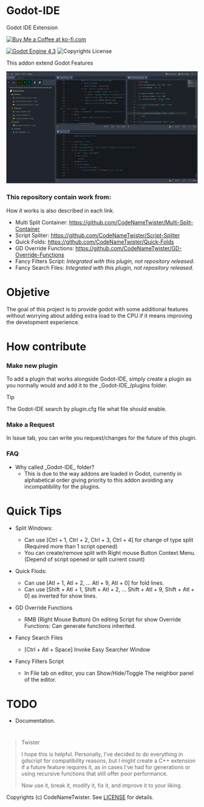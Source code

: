 # Godot-IDE
Godot IDE Extension

<a href='https://ko-fi.com/S6S11CPSR5' target='_blank'><img height='36' style='border:0px;height:36px;' src='https://storage.ko-fi.com/cdn/kofi4.png?v=6' border='0' alt='Buy Me a Coffee at ko-fi.com' /></a>

[![Godot Engine 4.3](https://img.shields.io/badge/Godot_Engine-4.x-blue)](https://godotengine.org/) ![Copyrights License](https://img.shields.io/badge/License-MIT-blue)

This addon extend Godot Features

![Preview](images/preview0.png)

### This repository contain work from:
How it works is also described in each link.

* Multi Split Container:
  https://github.com/CodeNameTwister/Multi-Split-Container
* Script Spliter:
  https://github.com/CodeNameTwister/Script-Spliter
* Quick Folds:
  https://github.com/CodeNameTwister/Quick-Folds
* GD Override Functions:
  https://github.com/CodeNameTwister/GD-Override-Functions
* Fancy Filters Script:
  *Integrated with this plugin, not repository released.*
* Fancy Search Files:
  *Integrated with this plugin, not repository released.*

# Objetive
The goal of this project is to provide godot with some additional features without worrying about adding extra load to the CPU if it means improving the development experience.

# How contribute

### Make new plugin
To add a plugin that works alongside Godot-IDE, simply create a plugin as you normally would and add it to the \_Godot-IDE\_/plugins folder.

>[!TIP]
> The Godot-IDE search by plugin.cfg file what file should enable.

### Make a Request
In Issue tab, you can write you request/changes for the future of this plugin.

### FAQ
* Why called \_Godot-IDE\_ folder?
	* This is due to the way addons are loaded in Godot, currently in alphabetical order giving priority to this addon avoiding any incompatibility for the plugins.

# Quick Tips

* Split Windows:
	* Can use [Ctrl + 1, Ctrl + 2, Ctrl + 3, Ctrl + 4] for change of type split (Required more than 1 script opened)
  	* You can create/remove split with Right mouse Button Context Menu. (Depend of script opened or split current count)

* Quick Flods:
	* Can use [Atl + 1, Atl + 2, ... Atl + 9, Atl + 0] for fold lines.
	* Can use [Shift + Atl + 1, Shift + Atl + 2, ... Shift + Atl + 9, Shift + Atl + 0] as inverted for show lines.

* GD Override Functions
	* RMB (Right Mouse Button) On editing Script for show Override Functions: Can generate functions inherited.

* Fancy Search Files
	* [Ctrl + Atl + Space] Invoke Easy Searcher Window

* Fancy Filters Script
	* In File tab on editor, you can Show/Hide/Toggle The neighbor panel of the editor.


# TODO
* Documentation.


#
> Twister
>
> I hope this is helpful. Personally, I've decided to do everything in gdscript for compatibility reasons, but I might create a C++ extension if a future feature requires it, as in cases I've had for generations or using recursive functions that still offer poor performance.
>
> Now use it, break it, modify it, fix it, and improve it to your liking.

Copyrights (c) CodeNameTwister. See [LICENSE](LICENSE) for details.

[godot engine]: https://godotengine.org/
